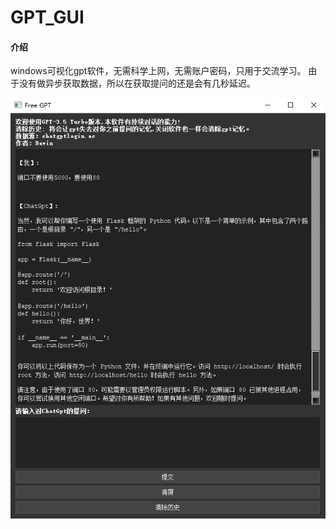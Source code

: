 # GPT_GUI

#### 介绍
windows可视化gpt软件，无需科学上网，无需账户密码，只用于交流学习。
由于没有做异步获取数据，所以在获取提问的还是会有几秒延迟。

![输入图片说明](5ad871b0f781931a29849246df5f675.png)

